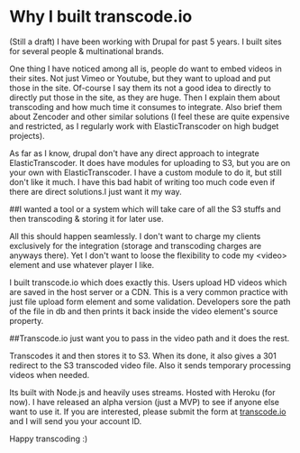 # Why I built transcode.io

(Still a draft) I have been working with Drupal for past 5 years. I built sites for several people & multinational brands.

One thing I have noticed among all is, people do want to embed videos in their sites. Not just Vimeo or Youtube, but they want to upload and put those in the site. Of-course I say them its not a good idea to directly to directly put those in the site, as they are huge. Then I explain them about transcoding and how much time it consumes to integrate. Also brief them about Zencoder and other similar solutions (I feel these are quite expensive and restricted, as I regularly work with ElasticTranscoder on high budget projects).

 As far as I know, drupal don't have any direct approach to integrate ElasticTranscoder. It does have modules for uploading to S3, but you are on your own with ElasticTranscoder. I have a custom module to do it, but still don't like it much. I have this bad habit of writing too much code even if there are direct solutions.I just want it my way. 

##I wanted a tool or a system which will take care of all the S3 stuffs and then transcoding & storing it for later use. 

All this should happen seamlessly. I don't want to charge my clients exclusively for the integration (storage and transcoding charges are anyways there). Yet I don't want to loose the flexibility to code my &lt;video&gt; element and use whatever player I like.

I built transcode.io which does exactly this. Users upload HD videos which are saved in the host server or a CDN. This is a very common practice with just file upload form element and some validation. Developers sore the path of the file in db and then prints it back inside the video element's source property.

##Transcode.io just want you to pass in the video path and it does the rest.

Transcodes it and then stores it to S3. When its done, it also gives a 301 redirect to the S3 transcoded video file. Also it sends temporary processing videos when needed. 

Its built with Node.js and heavily uses streams. Hosted with Heroku (for now). I have released an alpha version (just a MVP) to see if anyone else want to use it. If you are interested, please submit the form at [transcode.io](http://transcode.io) and I will send you your account ID.

Happy transcoding :)